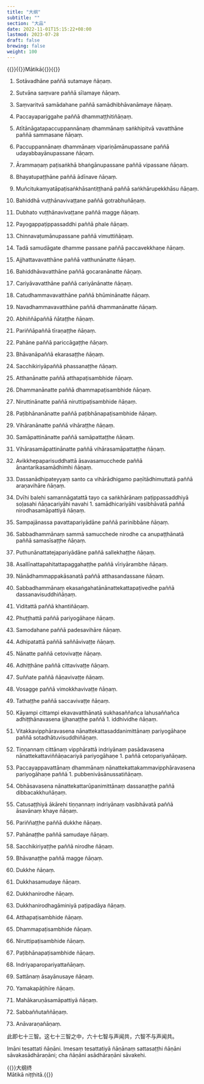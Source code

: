 ```yaml
---
title: "大纲"
subtitle: ""
section: "大品"
date: 2022-11-01T15:15:22+08:00
lastmod: 2023-07-28
draft: false
brewing: false
weight: 100
---
```



{{<subtitle>}}{{<suttalink src="ps1.0">}}Mātikā{{</suttalink>}}{{</subtitle>}}

1. Sotāvadhāne paññā sutamaye ñāṇaṃ.

1. Sutvāna saṃvare paññā sīlamaye ñāṇaṃ.

1. Saṃvaritvā samādahane paññā samādhibhāvanāmaye ñāṇaṃ.

1. Paccayapariggahe paññā dhammaṭṭhitiñāṇaṃ.

1. Atītānāgatapaccuppannānaṃ dhammānaṃ saṅkhipitvā vavatthāne paññā sammasane ñāṇaṃ.

1. Paccuppannānaṃ dhammānaṃ vipariṇāmānupassane paññā udayabbayānupassane ñāṇaṃ.

1. Ārammaṇaṃ paṭisaṅkhā bhaṅgānupassane paññā vipassane ñāṇaṃ.

1. Bhayatupaṭṭhāne paññā ādīnave ñāṇaṃ.

1. Muñcitukamyatāpaṭisaṅkhāsantiṭṭhanā paññā saṅkhārupekkhāsu ñāṇaṃ.

1. Bahiddhā vuṭṭhānavivaṭṭane paññā gotrabhuñāṇaṃ.

1. Dubhato vuṭṭhānavivaṭṭane paññā magge ñāṇaṃ.

1. Payogappaṭippassaddhi paññā phale ñāṇaṃ.

1. Chinnavaṭumānupassane paññā vimuttiñāṇaṃ.

1. Tadā samudāgate dhamme passane paññā paccavekkhaṇe ñāṇaṃ.

1. Ajjhattavavatthāne paññā vatthunānatte ñāṇaṃ.

1. Bahiddhāvavatthāne paññā gocaranānatte ñāṇaṃ.

1. Cariyāvavatthāne paññā cariyānānatte ñāṇaṃ.

1. Catudhammavavatthāne paññā bhūminānatte ñāṇaṃ.

1. Navadhammavavatthāne paññā dhammanānatte ñāṇaṃ.

1. Abhiññāpaññā ñātaṭṭhe ñāṇaṃ.

1. Pariññāpaññā tīraṇaṭṭhe ñāṇaṃ.

1. Pahāne paññā pariccāgaṭṭhe ñāṇaṃ.

1. Bhāvanāpaññā ekarasaṭṭhe ñāṇaṃ.

1. Sacchikiriyāpaññā phassanaṭṭhe ñāṇaṃ.

1. Atthanānatte paññā atthapaṭisambhide ñāṇaṃ.

1. Dhammanānatte paññā dhammapaṭisambhide ñāṇaṃ.

1. Niruttinānatte paññā niruttipaṭisambhide ñāṇaṃ.

1. Paṭibhānanānatte paññā paṭibhānapaṭisambhide ñāṇaṃ.

1. Vihāranānatte paññā vihāraṭṭhe ñāṇaṃ.

1. Samāpattinānatte paññā samāpattaṭṭhe ñāṇaṃ.

1. Vihārasamāpattinānatte paññā vihārasamāpattaṭṭhe ñāṇaṃ.

1. Avikkhepaparisuddhattā āsavasamucchede paññā ānantarikasamādhimhi ñāṇaṃ.

1. Dassanādhipateyyaṃ santo ca vihārādhigamo paṇītādhimuttatā paññā araṇavihāre ñāṇaṃ.

1. Dvīhi balehi samannāgatattā tayo ca saṅkhārānaṃ paṭippassaddhiyā soḷasahi ñāṇacariyāhi navahi 1. samādhicariyāhi vasibhāvatā paññā nirodhasamāpattiyā ñāṇaṃ.

1. Sampajānassa pavattapariyādāne paññā parinibbāne ñāṇaṃ.

1. Sabbadhammānaṃ sammā samucchede nirodhe ca anupaṭṭhānatā paññā samasīsaṭṭhe ñāṇaṃ.

1. Puthunānattatejapariyādāne paññā sallekhaṭṭhe ñāṇaṃ.

1. Asallīnattapahitattapaggahaṭṭhe paññā vīriyārambhe ñāṇaṃ.

1. Nānādhammappakāsanatā paññā atthasandassane ñāṇaṃ.

1. Sabbadhammānaṃ ekasaṅgahatānānattekattapaṭivedhe paññā dassanavisuddhiñāṇaṃ.

1. Viditattā paññā khantiñāṇaṃ.

1. Phuṭṭhattā paññā pariyogāhaṇe ñāṇaṃ.

1. Samodahane paññā padesavihāre ñāṇaṃ.

1. Adhipatattā paññā saññāvivaṭṭe ñāṇaṃ.

1. Nānatte paññā cetovivaṭṭe ñāṇaṃ.

1. Adhiṭṭhāne paññā cittavivaṭṭe ñāṇaṃ.

1. Suññate paññā ñāṇavivaṭṭe ñāṇaṃ.

1. Vosagge paññā vimokkhavivaṭṭe ñāṇaṃ.

1. Tathaṭṭhe paññā saccavivaṭṭe ñāṇaṃ.

1. Kāyampi cittampi ekavavatthānatā sukhasaññañca lahusaññañca adhiṭṭhānavasena ijjhanaṭṭhe paññā 1. iddhividhe ñāṇaṃ.

1. Vitakkavipphāravasena nānattekattasaddanimittānaṃ pariyogāhaṇe paññā sotadhātuvisuddhiñāṇaṃ.

1. Tiṇṇannaṃ cittānaṃ vipphārattā indriyānaṃ pasādavasena nānattekattaviññāṇacariyā pariyogāhaṇe 1. paññā cetopariyañāṇaṃ.

1. Paccayappavattānaṃ dhammānaṃ nānattekattakammavipphāravasena pariyogāhaṇe paññā 1. pubbenivāsānussatiñāṇaṃ.

1. Obhāsavasena nānattekattarūpanimittānaṃ dassanaṭṭhe paññā dibbacakkhuñāṇaṃ.

1. Catusaṭṭhiyā ākārehi tiṇṇannaṃ indriyānaṃ vasibhāvatā paññā āsavānaṃ khaye ñāṇaṃ.

1. Pariññaṭṭhe paññā dukkhe ñāṇaṃ.

1. Pahānaṭṭhe paññā samudaye ñāṇaṃ.

1. Sacchikiriyaṭṭhe paññā nirodhe ñāṇaṃ.

1. Bhāvanaṭṭhe paññā magge ñāṇaṃ.

1. Dukkhe ñāṇaṃ.

1. Dukkhasamudaye ñāṇaṃ.

1. Dukkhanirodhe ñāṇaṃ.

1. Dukkhanirodhagāminiyā paṭipadāya ñāṇaṃ.

1. Atthapaṭisambhide ñāṇaṃ.

1. Dhammapaṭisambhide ñāṇaṃ.

1. Niruttipaṭisambhide ñāṇaṃ.

1. Paṭibhānapaṭisambhide ñāṇaṃ.

1. Indriyaparopariyattañāṇaṃ.

1. Sattānaṃ āsayānusaye ñāṇaṃ.

1. Yamakapāṭihīre ñāṇaṃ.

1. Mahākaruṇāsamāpattiyā ñāṇaṃ.

1. Sabbaññutaññāṇaṃ.

1. Anāvaraṇañāṇaṃ.

此即七十三智。这七十三智之中，六十七智与声闻共，六智不与声闻共。

Imāni tesattati ñāṇāni. Imesaṃ tesattatiyā ñāṇānaṃ sattasaṭṭhi ñāṇāni sāvakasādhāraṇāni; cha ñāṇāni asādhāraṇāni sāvakehi.

{{<eof>}}大纲终<br>Mātikā niṭṭhitā.{{</eof>}}